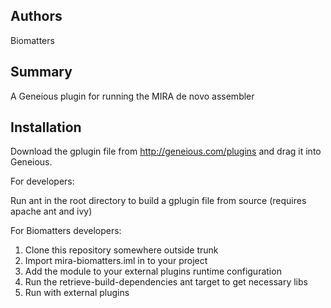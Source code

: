 ## Authors
Biomatters

## Summary
A Geneious plugin for running the MIRA de novo assembler

## Installation
Download the gplugin file from http://geneious.com/plugins and drag it into Geneious.

For developers:

Run ant in the root directory to build a gplugin file from source (requires apache ant and ivy)

For Biomatters developers:

1. Clone this repository somewhere outside trunk 
1. Import mira-biomatters.iml in to your project
1. Add the module to your external plugins runtime configuration
1. Run the retrieve-build-dependencies ant target to get necessary libs
1. Run with external plugins
